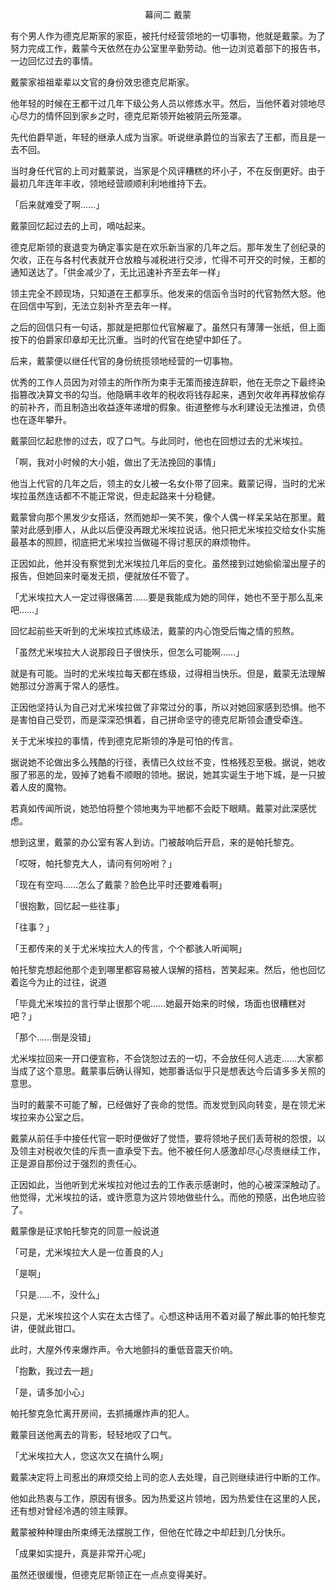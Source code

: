 <p align="center">幕间二 戴蒙</p>

有个男人作为德克尼斯家的家臣，被托付经营领地的一切事物，他就是戴蒙。为了努力完成工作，戴蒙今天依然在办公室里辛勤劳动。他一边浏览着部下的报告书，一边回忆过去的事情。

戴蒙家祖祖辈辈以文官的身份效忠德克尼斯家。

他年轻的时候在王都干过几年下级公务人员以修炼水平。然后，当他怀着对领地尽心尽力的情怀回到家乡之时，德克尼斯领开始被阴云所笼罩。

先代伯爵早逝，年轻的继承人成为当家。听说继承爵位的当家去了王都，而且是一去不回。

当时身任代官的上司对戴蒙说，当家是个风评糟糕的坏小子，不在反倒更好。由于最初几年连年丰收，领地经营顺顺利利地维持下去。

「后来就难受了啊……」

戴蒙回忆起过去的上司，嘀咕起来。

德克尼斯领的衰退变为确定事实是在欢乐新当家的几年之后。那年发生了创纪录的欠收，正在与各村代表就开仓放粮与减税进行交涉，忙得不可开交的时候，王都的通知送达了。「供金减少了，无比迅速补齐至去年一样」

领主完全不顾现场，只知道在王都享乐。他发来的信函令当时的代官勃然大怒。他在回信中写到，无法立刻补齐至去年一样。

之后的回信只有一句话，那就是把那位代官解雇了。虽然只有薄薄一张纸，但上面按下的伯爵家印章却无比沉重。当时的代官在绝望中卸任了。

后来，戴蒙便以继任代官的身份统揽领地经营的一切事物。

优秀的工作人员因为对领主的所作所为束手无策而接连辞职，他在无奈之下最终染指篡改决算文书的勾当。他隐瞒丰收年的税收将钱存起来，遇到欠收年再释放偷存的前补齐，而且制造出收益逐年递增的假象。街道整修与水利建设无法推进，负债也在逐年攀升。

戴蒙回忆起悲惨的过去，叹了口气。与此同时，他也在回想过去的尤米埃拉。

「啊，我对小时候的大小姐，做出了无法挽回的事情」

他当上代官的几年之后，领主的女儿被一名女仆带了回来。戴蒙记得，当时的尤米埃拉虽然连话都不不能正常说，但走起路来十分稳健。

戴蒙曾向那个黑发少女搭话，然而她却一笑不笑，像个人偶一样呆呆站在那里。戴蒙对此感到瘆人，从此以后便没再跟尤米埃拉说话。他只把尤米埃拉交给女仆实施最基本的照顾，彻底把尤米埃拉当做碰不得讨惹厌的麻烦物件。

正因如此，他并没有察觉到尤米埃拉几年后的变化。虽然接到过她偷偷溜出屋子的报告，但她回来时毫发无损，便就放任不管了。

「尤米埃拉大人一定过得很痛苦……要是我能成为她的同伴，她也不至于那么乱来吧……」

回忆起前些天听到的尤米埃拉式练级法，戴蒙的内心饱受后悔之情的煎熬。

「虽然尤米埃拉大人说那段日子很快乐，但怎么可能啊……」

就是有可能。当时的尤米埃拉每天都在练级，过得相当快乐。但是，戴蒙无法理解她那过分游离于常人的感性。

正因他坚持认为自己对尤米埃拉做了非常过分的事，所以对她回家感到恐惧。他不是害怕自己受罚，而是深深恐惧着，自己拼命坚守的德克尼斯领会遭受牵连。

关于尤米埃拉的事情，传到德克尼斯领的净是可怕的传言。

据说她不论做出多么残酷的行径，表情已久纹丝不变，性格残忍至极。据说，她收服了邪恶的龙，毁掉了她看不顺眼的领地。据说，她其实诞生于地下城，是一只披着人皮的魔物。

若真如传闻所说，她恐怕将整个领地夷为平地都不会眨下眼睛。戴蒙对此深感忧虑。

想到这里，戴蒙的办公室有客人到访。门被敲响后开启，来的是帕托黎克。

「哎呀，帕托黎克大人，请问有何吩咐？」

「现在有空吗……怎么了戴蒙？脸色比平时还要难看啊」

「很抱歉，回忆起一些往事」

「往事？」

「王都传来的关于尤米埃拉大人的传言，个个都骇人听闻啊」

帕托黎克想起他那个走到哪里都容易被人误解的搭档，苦笑起来。然后，他也回忆着迄今为止的过往，说道

「毕竟尤米埃拉的言行举止很那个呢……她最开始来的时候，场面也很糟糕对吧？」

「那个……倒是没错」

尤米埃拉回来一开口便宣称，不会饶恕过去的一切，不会放任何人逃走……大家都当成了这个意思。戴蒙事后确认得知，她那番话似乎只是想表达今后请多多关照的意思。

当时的戴蒙不可能了解，已经做好了丧命的觉悟。而发觉到风向转变，是在领尤米埃拉来办公室之后。

戴蒙从前任手中接任代官一职时便做好了觉悟，要将领地子民们丢苛税的怨恨，以及领主对税收欠佳的斥责一直承受下去。他不被任何人感激却尽心尽责继续工作，正是源自那份过于强烈的责任心。

正因如此，当他听到尤米埃拉对他过去的工作表示感谢时，他的心被深深触动了。他觉得，尤米埃拉的话，或许愿意为这片领地做些什么。而他的预感，出色地应验了。

戴蒙像是征求帕托黎克的同意一般说道

「可是，尤米埃拉大人是一位善良的人」

「是啊」

「只是……不，没什么」

只是，尤米埃拉这个人实在太古怪了。心想这种话用不着对最了解此事的帕托黎克讲，便就此钳口。

此时，大屋外传来爆炸声。令大地颤抖的重低音震天价响。

「抱歉，我过去一趟」

「是，请多加小心」

帕托黎克急忙离开房间，去抓捕爆炸声的犯人。

戴蒙目送他离去的背影，轻轻地叹了口气。

「尤米埃拉大人，您这次又在搞什么啊」

戴蒙决定将上司惹出的麻烦交给上司的恋人去处理，自己则继续进行中断的工作。

他如此热衷与工作，原因有很多。因为热爱这片领地，因为热爱住在这里的人民，还有想对曾经冷遇的领主赎罪。

戴蒙被种种理由所束缚无法摆脱工作，但他在忙碌之中却赶到几分快乐。

「成果如实提升，真是非常开心呢」

虽然还很缓慢，但德克尼斯领正在一点点变得美好。

